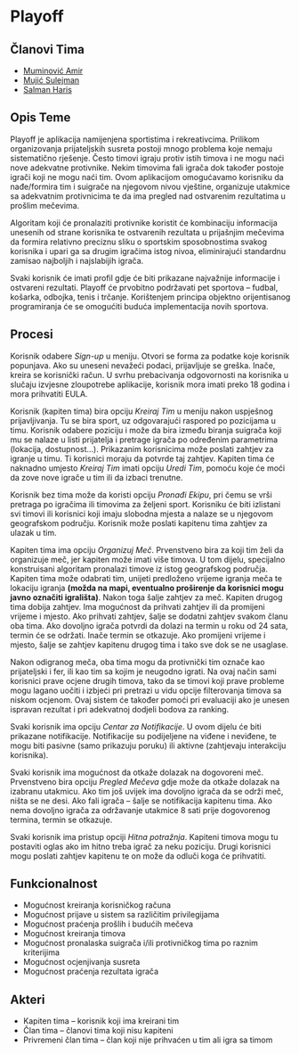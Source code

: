 Playoff
=======

## Članovi Tima
* [Muminović Amir](https://github.com/amirmuminovic)
* [Mujić Sulejman](https://github.com/spetsnazr)
* [Salman Haris](https://github.com/InfernalWraith)

## Opis Teme
Playoff je aplikacija namijenjena sportistima i rekreativcima. 
Prilikom organizovanja prijateljskih susreta postoji mnogo problema koje nemaju sistematično rješenje. 
Često timovi igraju protiv istih timova i ne mogu naći nove adekvatne protivnike. 
Nekim timovima fali igrača dok također postoje igrači koji ne mogu naći tim. 
Ovom aplikacijom omogućavamo korisniku da nađe/formira tim i suigrače na njegovom nivou vještine, 
organizuje utakmice sa adekvatnim protivnicima te da ima pregled nad ostvarenim rezultatima u prošlim mečevima. 

Algoritam koji će pronalaziti protivnike koristit će kombinaciju informacija unesenih od strane korisnika te ostvarenih 
rezultata u prijašnjim mečevima da formira relativno preciznu sliku o sportskim sposobnostima svakog korisnika i 
upari ga sa drugim igračima istog nivoa, eliminirajući standardnu zamisao najboljih i najslabijih igrača. 

Svaki korisnik će imati profil gdje će biti prikazane najvažnije informacije i ostvareni rezultati. 
Playoff će prvobitno podržavati pet sportova – fudbal, košarka, odbojka, tenis i trčanje. 
Korištenjem principa objektno orijentisanog programiranja će se omogućiti buduća implementacija novih sportova.

## Procesi
Korisnik odabere _Sign-up_ u meniju. Otvori se forma za podatke koje korisnik popunjava. 
Ako su uneseni nevažeći podaci, prijavljuje se greška. Inače, kreira se korisnički račun. 
U svrhu prebacivanja odgovornosti na korisnika u slučaju izvjesne zloupotrebe aplikacije, korisnik mora imati 
preko 18 godina i mora prihvatiti EULA.

Korisnik (kapiten tima) bira opciju _Kreiraj Tim_ u meniju nakon uspješnog prijavljivanja. 
Tu se bira sport, uz odgovarajući raspored po pozicijama u timu. Korisnik odabere poziciju i može da bira između 
biranja suigrača koji mu se nalaze u listi prijatelja i pretrage igrača po određenim parametrima (lokacija, dostupnost...). 
Prikazanim korisnicima može poslati zahtjev za igranje u timu. Ti korisnici moraju da potvrde taj zahtjev. 
Kapiten tima će naknadno umjesto _Kreiraj Tim_ imati opciju _Uredi Tim_, pomoću koje će moći da zove nove igrače u tim 
ili da izbaci trenutne.

Korisnik bez tima može da koristi opciju _Pronađi Ekipu_, pri čemu se vrši pretraga po igračima ili timovima za željeni sport. 
Korisniku će biti izlistani svi timovi ili korisnici koji imaju slobodna mjesta a nalaze se u njegovom geografskom području. 
Korisnik može poslati kapitenu tima zahtjev za ulazak u tim.

Kapiten tima ima opciju _Organizuj Meč_. 
Prvenstveno bira za koji tim želi da organizuje meč, jer kapiten može imati više timova. 
U tom dijelu, specijalno konstruisani algoritam pronalazi timove iz istog geografskog područja. 
Kapiten tima može odabrati tim, unijeti predloženo vrijeme igranja meča te lokaciju igranja 
**(možda na mapi, eventualno proširenje da korisnici mogu javno označiti igrališta)**. 
Nakon toga šalje zahtjev za meč. Kapiten drugog tima dobija zahtjev. 
Ima mogućnost da prihvati zahtjev ili da promijeni vrijeme i mjesto. 
Ako prihvati zahtjev, šalje se dodatni zahtjev svakom članu oba tima. 
Ako dovoljno igrača potvrdi da dolazi na termin u roku od 24 sata, termin će se održati. 
Inače termin se otkazuje. Ako promijeni vrijeme i mjesto, šalje se zahtjev kapitenu drugog tima i tako sve dok se ne usaglase. 

Nakon odigranog meča, oba tima mogu da protivnički tim označe kao prijateljski i fer, ili kao tim sa kojim je neugodno igrati. 
Na ovaj način sami korisnici prave ocjene drugih timova, tako da se timovi koji prave probleme mogu lagano uočiti 
i izbjeći pri pretrazi u vidu opcije filterovanja timova sa niskom ocjenom. 
Ovaj sistem će također pomoći pri evaluaciji ako je unesen ispravan rezultat i pri adekvatnoj dodjeli bodova za ranking.

Svaki korisnik ima opciju _Centar za Notifikacije_. 
U ovom dijelu će biti prikazane notifikacije. 
Notifikacije su podijeljene na viđene i neviđene, te mogu biti pasivne (samo prikazuju poruku) 
ili aktivne (zahtjevaju interakciju korisnika).

Svaki korisnik ima mogućnost da otkaže dolazak na dogovoreni meč. 
Prvenstveno bira opciju _Pregled Mečeva_ gdje može da otkaže dolazak na izabranu utakmicu. 
Ako tim još uvijek ima dovoljno igrača da se održi meč, ništa se ne desi. 
Ako fali igrača – šalje se notifikacija kapitenu tima. Ako nema dovoljno igrača za održavanje utakmice 8 sati prije 
dogovorenog termina, termin se otkazuje.

Svaki korisnik ima pristup opciji _Hitna potražnja_. 
Kapiteni timova mogu tu postaviti oglas ako im hitno treba igrač za neku poziciju. 
Drugi korisnici mogu poslati zahtjev kapitenu te on može da odluči koga će prihvatiti.

## Funkcionalnost
* Mogućnost kreiranja korisničkog računa
* Mogućnost prijave u sistem sa različitim privilegijama
* Mogućnost praćenja prošlih i budućih mečeva
* Mogućnost kreiranja timova
* Mogućnost pronalaska suigrača i/ili protivničkog tima po raznim kriterijima
* Mogućnost ocjenjivanja susreta
* Mogućnost praćenja rezultata igrača

## Akteri
* Kapiten tima – korisnik koji ima kreirani tim
* Član tima – članovi tima koji nisu kapiteni
* Privremeni član tima – član koji nije prihvaćen u tim ali igra sa timom
